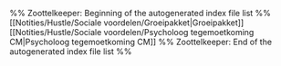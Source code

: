 %% Zoottelkeeper: Beginning of the autogenerated index file list  %%
 [[Notities/Hustle/Sociale voordelen/Groeipakket|Groeipakket]]
 [[Notities/Hustle/Sociale voordelen/Psycholoog tegemoetkoming CM|Psycholoog tegemoetkoming CM]]
%% Zoottelkeeper: End of the autogenerated index file list  %%
